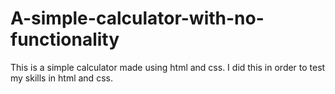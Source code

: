 # A-simple-calculator-with-no-functionality
This is a simple calculator made using html and css. 
I did this in order to test my skills in html and css.
